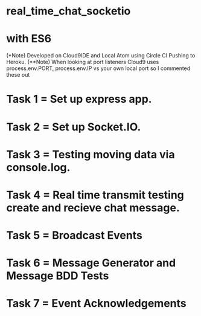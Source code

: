 # real_time_chat_socketio 
# with ES6
(*Note) Developed on Cloud9IDE and Local Atom using Circle CI Pushing to Heroku.
(**Note) When looking at port listeners Cloud9 uses process.env.PORT, process.env.IP vs your own local port so I commented these out

# Task 1 = Set up express app.
# Task 2 = Set up Socket.IO.
# Task 3 = Testing moving data via console.log.
# Task 4 = Real time transmit testing create and recieve chat message.
# Task 5 = Broadcast Events
# Task 6 = Message Generator and Message BDD Tests
# Task 7 = Event Acknowledgements